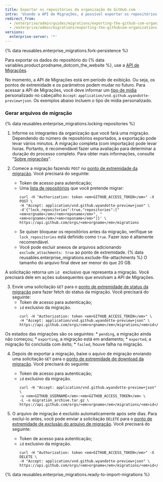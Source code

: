 ```yaml
---
title: Exportar os repositórios da organização do GitHub.com
intro: 'Usando a API de Migrações, é possível exportar os repositórios de uma organização. Após a exportação dos repositórios, você vai baixar o arquivo de migração usado para o processo de importação.'
redirect_from:
  - /enterprise/admin/guides/migrations/exporting-the-github-com-organization-s-repositories
  - /enterprise/admin/migrations/exporting-the-githubcom-organizations-repositories
versions:
  enterprise-server: '*'
---
```


{% data reusables.enterprise_migrations.fork-persistence %}

Para exportar os dados do repositório do {% data variables.product.prodname_dotcom_the_website %}, use a <a href="/rest/reference/migrations" class="dotcom-only"> API de Migrações</a>.

No momento, a API de Migrações está em período de exibição. Ou seja, os pontos de extremidade e os parâmetros podem mudar no futuro. Para acessar a API de Migrações, você deve informar um [tipo de mídia](/v3/media) personalizado no cabeçalho `Accept`: `application/vnd.github.wyandotte-preview+json`. Os exemplos abaixo incluem o tipo de mídia personalizado.

### Gerar arquivos de migração

{% data reusables.enterprise_migrations.locking-repositories %}

1. Informe os integrantes da organização que você fará uma migração. Dependendo do número de repositórios exportados, a exportação pode levar vários minutos. A migração completa (com importação) pode levar horas. Portanto, é recomendável fazer uma avaliação para determinar a duração do processo completo. Para obter mais informações, consulte "[Sobre migrações](/enterprise/admin/migrations/about-migrations#types-of-migrations)".

2. Comece a migração fazendo `POST` no <a href="/rest/reference/migrations#start-an-organization-migration" class="dotcom-only">ponto de extremidade da migração</a>. Você precisará do seguinte:
    * Token de acesso para autenticação;
    * Uma [lista de repositórios](/v3/repos/#list-organization-repositories) que você pretende migrar:
      ```shell
      curl -H "Authorization: token <em>GITHUB_ACCESS_TOKEN</em>" -X POST \
      -H "Accept: application/vnd.github.wyandotte-preview+json" \
      -d'{"lock_repositories":true,"repositories":["<em>orgname</em>/<em>reponame</em>", "<em>orgname</em>/<em>reponame</em>"]}' \
      https://api.github.com/orgs/<em>orgname</em>/migrations
      ```
    *  Se quiser bloquear os repositórios antes da migração, verifique se `lock_repositories` está definido como `true`. Fazer isso é altamente recomendável.
    * Você pode excluir anexos de arquivos adicionando `exclude_attachments: true` ao ponto de extremidade. {% data reusables.enterprise_migrations.exclude-file-attachments %} O tamanho do arquivo final deve ser menor do que 20 GB.

  A solicitação retorna um `id ` exclusivo que representa a migração. Você precisará dele em ações subsequentes que envolvam a API de Migrações.

3. Envie uma solicitação `GET` para o <a href="/rest/reference/migrations#get-an-organization-migration-status" class="dotcom-only">ponto de extremidade de status da migração</a> para fazer fetch do status da migração. Você precisará do seguinte:
    * Token de acesso para autenticação;
    * `id` exclusivo da migração.
      ```shell
      curl -H "Authorization: token <em>GITHUB_ACCESS_TOKEN</em>" \
      -H "Accept: application/vnd.github.wyandotte-preview+json" \
      https://api.github.com/orgs/<em>orgname</em>/migrations/<em>id</em>
      ```

  Os estados das migrações são os seguintes:
    * `pending`, a migração ainda não começou;
    * `exporting`, a migração está em andamento;
    * `exported`, a migração foi concluída com êxito;
    * `failed`, houve falha na migração.

4. Depois de exportar a migração, baixe o aquivo de migração enviando uma solicitação `GET` para o <a href="/rest/reference/migrations#download-an-organization-migration-archive" class="dotcom-only">ponto de extremidade de download da migração</a>. Você precisará do seguinte:
    * Token de acesso para autenticação;
    * `id` exclusivo da migração.
      ```shell
      curl -H "Accept: application/vnd.github.wyandotte-preview+json" \
      -u <em>GITHUB_USERNAME</em>:<em>GITHUB_ACCESS_TOKEN</em> \
      -L -o migration_archive.tar.gz \
      https://api.github.com/orgs/<em>orgname</em>/migrations/<em>id</em>/archive
      ```

5. O arquivo de migração é excluído automaticamente após sete dias. Para excluí-lo antes, você pode enviar a solicitação `DELETE` para o <a href="/rest/reference/migrations#delete-an-organization-migration-archive" class="dotcom-only">ponto de extremidade de exclusão do arquivo de migração</a>. Você precisará do seguinte:
    * Token de acesso para autenticação;
    * `id` exclusivo da migração.
      ```shell
      curl -H "Authorization: token <em>GITHUB_ACCESS_TOKEN</em>" -X DELETE \
      -H "Accept: application/vnd.github.wyandotte-preview+json" \
      https://api.github.com/orgs/<em>orgname</em>/migrations/<em>id</em>/archive
      ```
{% data reusables.enterprise_migrations.ready-to-import-migrations %}

